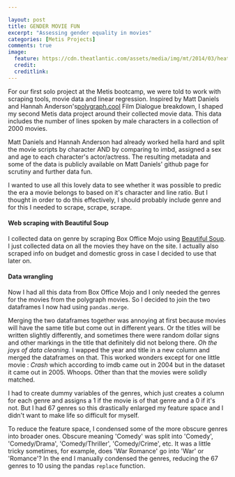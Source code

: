 ```yaml
---

layout: post
title: GENDER MOVIE FUN
excerpt: "Assessing gender equality in movies"
categories: [Metis Projects]
comments: true
image:
  feature: https://cdn.theatlantic.com/assets/media/img/mt/2014/03/heathers1/lead_large.jpg
  credit: 
  creditlink:
---
```



For our first solo project at the Metis bootcamp, we were told to work with scraping tools, movie data and linear regression.
Inspired by Matt Daniels and Hannah Anderson's[polygraph.cool](http://polygraph.cool/movies) Film Dialogue breakdown, I shaped my second Metis data project around their collected movie data. This data includes the number of lines spoken by male characters
in a collection of 2000 movies.

Matt Daniels and Hannah Anderson had already worked hella hard  and split the movie scripts by character AND by comparing to imbd, assigned a sex and age to each character's actor/actress. The resulting metadata and some of the data is publicly available on Matt Daniels' github page for scrutiny and further data fun. 

I wanted to use all this lovely data to see whether it was possible to predic the era a movie belongs to based on it's character and line ratio. But I thought in order to do this effectively, I should probably include genre and for this I needed to scrape, scrape, scrape.

#### Web scraping with Beautiful Soup

I collected data on genre by scraping Box Office Mojo using [Beautiful Soup](https://www.crummy.com/software/BeautifulSoup/). I just collected data on all the movies they have on the site. I actually also scraped info on budget and domestic gross in case I decided to use that later on. 

#### Data wrangling
Now I had all this data from Box Office Mojo and I only needed the genres for the movies from the polygraph movies. So I decided to join the two dataframes I now had using `pandas.merge`.

Merging the two dataframes together was annoying at first because movies will have the same title but come out in different years. Or the titles will be written slightly differently, and sometimes there were random dollar signs and other markings in the title that definitely did not belong there. _Oh the joys of data cleaning_. I wapped the year and title in a new column and merged the dataframes on that. This worked wonders except for one little movie : *Crash* which according to imdb came out in 2004 but in the dataset it came out in 2005. Whoops. Other than that the movies were solidly matched. 

I had to create dummy variables of the genres, which just creates a column for each genre and assigns a 1 if the movie is of that genre and a 0 if it's not. But I had 67 genres so this drastically enlarged my feature space and I didn't want to make life so difficult for myself.

To reduce the feature space, I condensed some of the more obscure genres into broader ones. Obscure meaning 'Comedy' was split into 'Comedy', 'Comedy/Drama', 'Comedy/Thriller', 'Comedy/Crime', etc. It was a little tricky sometimes, for example, does 'War Romance' go into 'War' or 'Romance'? In the end I manually condensed the genres, reducing the 67 genres to 10 using the pandas `replace` function.











